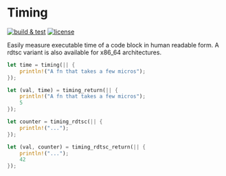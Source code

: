 # Timing

[![build & test](https://github.com/freergit/timing/actions/workflows/ci.yml/badge.svg)](https://github.com/freergit/timing/actions/workflows/ci.yml)
[![license](https://img.shields.io/github/license/freergit/timing)](https://github.com/freergit/timing/blob/main/LICENSE.txt)


Easily measure executable time of a code block in human readable form. A rdtsc variant is also available for x86_64 architectures.


```rust
let time = timing(|| {
    println!("A fn that takes a few micros");
});

let (val, time) = timing_return(|| {
    println!("A fn that takes a few micros");
    5
});

let counter = timing_rdtsc(|| {
    println!("...");
});

let (val, counter) = timing_rdtsc_return(|| {
    println!("...");
    42
});

```